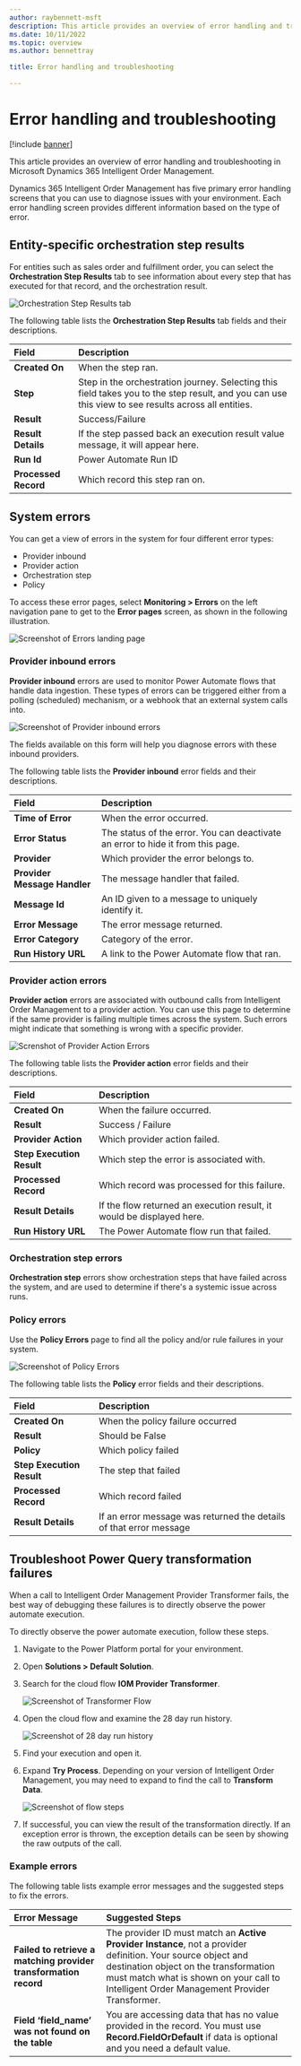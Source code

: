 ```yaml
---
author: raybennett-msft
description: This article provides an overview of error handling and troubleshooting in Microsoft Dynamics 365 Intelligent Order Management.
ms.date: 10/11/2022
ms.topic: overview
ms.author: bennettray

title: Error handling and troubleshooting

---
```

# Error handling and troubleshooting

[!include [banner](includes/banner.md)]

This article provides an overview of error handling and troubleshooting in Microsoft Dynamics 365 Intelligent Order Management.

Dynamics 365 Intelligent Order Management has five primary error handling screens that you can use to diagnose issues with your environment. Each error handling screen provides different information based on the type of error.

## Entity-specific orchestration step results

For entities such as sales order and fulfillment order, you can select the **Orchestration Step Results** tab to see information about every step that has executed for that record, and the orchestration result.

<!--![Orchestration Step Results tab](media/troubleshooting-001.png)-->

![Orchestration Step Results tab](media/troubleshooting-002.png)

The following table lists the **Orchestration Step Results** tab fields and their descriptions.

|**Field**|**Description**|
|:-|:-|
|**Created On**|When the step ran.|
|**Step**|Step in the orchestration journey. Selecting this field takes you to the step result, and you can use this view to see results across all entities.|
|**Result**|Success/Failure|
|**Result Details**|If the step passed back an execution result value message, it will appear here. |
|**Run Id**|Power Automate Run ID|
|**Processed Record**|Which record this step ran on.|

## System errors

You can get a view of errors in the system for four different error types:

- Provider inbound
- Provider action
- Orchestration step
- Policy

To access these error pages, select **Monitoring \> Errors** on the left navigation pane to get to the **Error pages** screen, as shown in the following illustration.

<!--![Screenshot of Errors navigation](media/troubleshooting-003.png)-->

![Screenshot of Errors landing page](media/troubleshooting-004.png)

### Provider inbound errors

**Provider inbound** errors are used to monitor Power Automate flows that handle data ingestion. These types of errors can be triggered either from a polling (scheduled) mechanism, or a webhook that an external system calls into.

![Screenshot of Provider inbound errors](media/troubleshooting-005.png)

The fields available on this form will help you diagnose errors with these inbound providers.

The following table lists the **Provider inbound** error fields and their descriptions.

|**Field**|**Description**|
|:-|:-|
|**Time of Error**|When the error occurred.|
|**Error Status**|The status of the error. You can deactivate an error to hide it from this page.|
|**Provider**|Which provider the error belongs to.|
|**Provider Message Handler**|The message handler that failed.|
|**Message Id**|An ID given to a message to uniquely identify it.|
|**Error Message**|The error message returned.|
|**Error Category**|Category of the error.|
|**Run History URL**|A link to the Power Automate flow that ran.|

### Provider action errors

**Provider action** errors are associated with outbound calls from Intelligent Order Management to a provider action. You can use this page to determine if the same provider is failing multiple times across the system. Such errors might indicate that something is wrong with a specific provider.

![Screnshot of Provider Action Errors](media/troubleshooting-006.png)

The following table lists the **Provider action** error fields and their descriptions.

|**Field**|**Description**|
|:-|:-|
|**Created On**|When the failure occurred.|
|**Result**|Success / Failure|
|**Provider Action**|Which provider action failed.|
|**Step Execution Result**|Which step the error is associated with.|
|**Processed Record**|Which record was processed for this failure.|
|**Result Details**|If the flow returned an execution result, it would be displayed here.|
|**Run History URL**|The Power Automate flow run that failed.|

### Orchestration step errors

**Orchestration step** errors show orchestration steps that have failed across the system, and are used to determine if there's a systemic issue across runs. <!--For more information about these errors, see Entity Specific Orchestration Step Results.-->

### Policy errors

Use the **Policy Errors** page to find all the policy and/or rule failures in your system. 

![Screenshot of Policy Errors](media/troubleshooting-007.png)

The following table lists the **Policy** error fields and their descriptions.

|**Field**|**Description**|
|:-|:-|
|**Created On**|When the policy failure occurred|
|**Result**|Should be False|
|**Policy**|Which policy failed|
|**Step Execution Result**|The step that failed|
|**Processed Record**|Which record failed|
|**Result Details**|If an error message was returned the details of that error message|

## Troubleshoot Power Query transformation failures

When a call to Intelligent Order Management Provider Transformer fails, the best way of debugging these failures is to directly observe the power automate execution.

To directly observe the power automate execution, follow these steps.

1. Navigate to the Power Platform portal for your environment.
1. Open **Solutions \> Default Solution**.
1. Search for the cloud flow **IOM Provider Transformer**.

    ![Screenshot of Transformer Flow](media/troubleshooting-008.png)

1. Open the cloud flow and examine the 28 day run history.

    ![Screenshot of 28 day run history](media/troubleshooting-009.png)

1. Find your execution and open it.
1. Expand **Try Process**. Depending on your version of Intelligent Order Management, you may need to expand to find the call to **Transform Data**.

    ![Screenshot of flow steps](media/troubleshooting-010.png)

1. If successful, you can view the result of the transformation directly. If an exception error is thrown, the exception details can be seen by showing the raw outputs of the call.

### Example errors

The following table lists example error messages and the suggested steps to fix the errors.

|**Error Message**|**Suggested Steps**|
|:-|:-|
|**Failed to retrieve a matching provider transformation record**|The provider ID must match an **Active Provider Instance**, not a provider definition. Your source object and destination object on the transformation must match what is shown on your call to Intelligent Order Management Provider Transformer.|
|**Field ‘field\_name’ was not found on the table**|You are accessing data that has no value provided in the record. You must use **Record.FieldOrDefault** if data is optional and you need a default value.|
